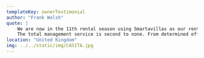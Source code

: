 ```yaml
---
templateKey: ownerTestimonial
author: "Frank Walsh"
quote: |
    We are now in the 11th rental season using Smartavillas as our rental agent.
    The total management service is second to none. From determined efforts in filling as many rental vacancies as possible, to professional cleaning services, to 'meet and greet', availability during stay, to friendly contact with a very professional and dedicated staff. We have been totally delighted with the attention and service we have had over the years. So much so that all the staff and ourselves have become very firm friends.
location: "United Kingdom"
img: ../../static/img/CASITA.jpg
---
```


